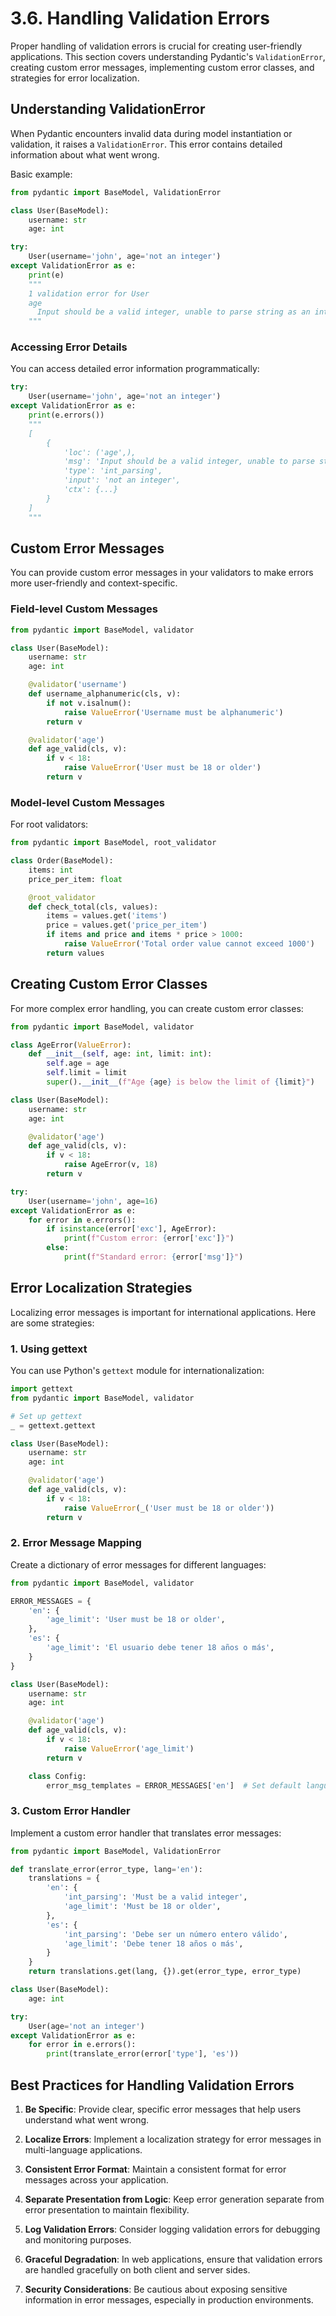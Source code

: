 # 3.6. Handling Validation Errors

Proper handling of validation errors is crucial for creating user-friendly applications. This section covers understanding Pydantic's `ValidationError`, creating custom error messages, implementing custom error classes, and strategies for error localization.

## Understanding ValidationError

When Pydantic encounters invalid data during model instantiation or validation, it raises a `ValidationError`. This error contains detailed information about what went wrong.

Basic example:

```python
from pydantic import BaseModel, ValidationError

class User(BaseModel):
    username: str
    age: int

try:
    User(username='john', age='not an integer')
except ValidationError as e:
    print(e)
    """
    1 validation error for User
    age
      Input should be a valid integer, unable to parse string as an integer [type=int_parsing, input_value='not an integer', input_type=str]
    """
```

### Accessing Error Details

You can access detailed error information programmatically:

```python
try:
    User(username='john', age='not an integer')
except ValidationError as e:
    print(e.errors())
    """
    [
        {
            'loc': ('age',),
            'msg': 'Input should be a valid integer, unable to parse string as an integer',
            'type': 'int_parsing',
            'input': 'not an integer',
            'ctx': {...}
        }
    ]
    """
```

## Custom Error Messages

You can provide custom error messages in your validators to make errors more user-friendly and context-specific.

### Field-level Custom Messages

```python
from pydantic import BaseModel, validator

class User(BaseModel):
    username: str
    age: int

    @validator('username')
    def username_alphanumeric(cls, v):
        if not v.isalnum():
            raise ValueError('Username must be alphanumeric')
        return v

    @validator('age')
    def age_valid(cls, v):
        if v < 18:
            raise ValueError('User must be 18 or older')
        return v
```

### Model-level Custom Messages

For root validators:

```python
from pydantic import BaseModel, root_validator

class Order(BaseModel):
    items: int
    price_per_item: float

    @root_validator
    def check_total(cls, values):
        items = values.get('items')
        price = values.get('price_per_item')
        if items and price and items * price > 1000:
            raise ValueError('Total order value cannot exceed 1000')
        return values
```

## Creating Custom Error Classes

For more complex error handling, you can create custom error classes:

```python
from pydantic import BaseModel, validator

class AgeError(ValueError):
    def __init__(self, age: int, limit: int):
        self.age = age
        self.limit = limit
        super().__init__(f"Age {age} is below the limit of {limit}")

class User(BaseModel):
    username: str
    age: int

    @validator('age')
    def age_valid(cls, v):
        if v < 18:
            raise AgeError(v, 18)
        return v

try:
    User(username='john', age=16)
except ValidationError as e:
    for error in e.errors():
        if isinstance(error['exc'], AgeError):
            print(f"Custom error: {error['exc']}")
        else:
            print(f"Standard error: {error['msg']}")
```

## Error Localization Strategies

Localizing error messages is important for international applications. Here are some strategies:

### 1. Using gettext

You can use Python's `gettext` module for internationalization:

```python
import gettext
from pydantic import BaseModel, validator

# Set up gettext
_ = gettext.gettext

class User(BaseModel):
    username: str
    age: int

    @validator('age')
    def age_valid(cls, v):
        if v < 18:
            raise ValueError(_('User must be 18 or older'))
        return v
```

### 2. Error Message Mapping

Create a dictionary of error messages for different languages:

```python
from pydantic import BaseModel, validator

ERROR_MESSAGES = {
    'en': {
        'age_limit': 'User must be 18 or older',
    },
    'es': {
        'age_limit': 'El usuario debe tener 18 años o más',
    }
}

class User(BaseModel):
    username: str
    age: int

    @validator('age')
    def age_valid(cls, v):
        if v < 18:
            raise ValueError('age_limit')
        return v

    class Config:
        error_msg_templates = ERROR_MESSAGES['en']  # Set default language
```

### 3. Custom Error Handler

Implement a custom error handler that translates error messages:

```python
from pydantic import BaseModel, ValidationError

def translate_error(error_type, lang='en'):
    translations = {
        'en': {
            'int_parsing': 'Must be a valid integer',
            'age_limit': 'Must be 18 or older',
        },
        'es': {
            'int_parsing': 'Debe ser un número entero válido',
            'age_limit': 'Debe tener 18 años o más',
        }
    }
    return translations.get(lang, {}).get(error_type, error_type)

class User(BaseModel):
    age: int

try:
    User(age='not an integer')
except ValidationError as e:
    for error in e.errors():
        print(translate_error(error['type'], 'es'))
```

## Best Practices for Handling Validation Errors

1. **Be Specific**: Provide clear, specific error messages that help users understand what went wrong.

2. **Localize Errors**: Implement a localization strategy for error messages in multi-language applications.

3. **Consistent Error Format**: Maintain a consistent format for error messages across your application.

4. **Separate Presentation from Logic**: Keep error generation separate from error presentation to maintain flexibility.

5. **Log Validation Errors**: Consider logging validation errors for debugging and monitoring purposes.

6. **Graceful Degradation**: In web applications, ensure that validation errors are handled gracefully on both client and server sides.

7. **Security Considerations**: Be cautious about exposing sensitive information in error messages, especially in production environments.
